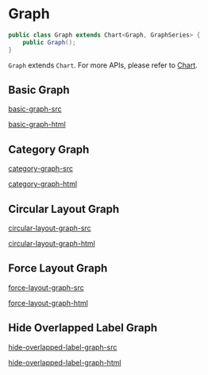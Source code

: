 # Graph

```java
public class Graph extends Chart<Graph, GraphSeries> {
    public Graph();
}
```

`Graph` extends `Chart`. For more APIs, please refer to [Chart](chart).

## Basic Graph

[basic-graph-src](_media/graph/basic-graph-src.md ':include')

[basic-graph-html](_media/graph/basic-graph.html ':include :type=iframe')

## Category Graph

[category-graph-src](_media/graph/category-graph-src.md ':include')

[category-graph-html](_media/graph/category-graph.html ':include :type=iframe')

## Circular Layout Graph

[circular-layout-graph-src](_media/graph/circular-layout-graph-src.md ':include')

[circular-layout-graph-html](_media/graph/circular-layout-graph.html ':include :type=iframe')

## Force Layout Graph

[force-layout-graph-src](_media/graph/force-layout-graph-src.md ':include')

[force-layout-graph-html](_media/graph/force-layout-graph.html ':include :type=iframe')

## Hide Overlapped Label Graph

[hide-overlapped-label-graph-src](_media/graph/hide-overlapped-label-graph-src.md ':include')

[hide-overlapped-label-graph-html](_media/graph/hide-overlapped-label-graph.html ':include :type=iframe')
